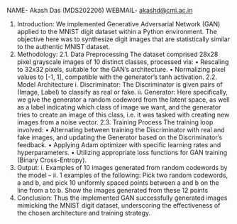 NAME- Akash Das (MDS202206)
WEBMAIL- akashd@cmi.ac.in
1. Introduction:
We implemented Generative Adversarial Network (GAN) applied to the MNIST digit dataset within a Python environment. The objective here was to synthesize digit images that are statistically similar to the authentic MNIST dataset.
2. Methodology:
2.1. Data Preprocessing
The dataset comprised 28x28 pixel grayscale images of 10 distinct classes, processed via:
• Rescaling to 32x32 pixels, suitable for the GAN’s architecture.
• Normalizing pixel values to [-1, 1], compatible with the generator’s tanh activation.
2.2. Model Architecture
i. Discriminator: The Discriminator is given pairs of (Image, Label) to classify as real or fake.
ii. Generator: Here specifically, we give the generator a random codeword from the latent space, as well as a label indicating which class of image we want, and the generator
tries to create an image of this class, i.e. it was tasked with creating new images from a noise vector.
2.3. Training Process
The training loop involved:
• Alternating between training the Discriminator with real and fake images, and updating the Generator based on the Discriminator’s feedback.
• Applying Adam optimizer with specific learning rates and hyperparameters.
• Utilizing appropriate loss functions for GAN training (Binary Cross-Entropy).
3. Output:
i. Examples of 10 images generated from random codewords by the model –
ii. 1 examples of the following: Pick two random codewords, a and b, and pick 10 uniformly spaced points between a and b on the line from a to b. Show the images generated from these 12 points
4. Conclusion:
Thus the implemented GAN successfully generated images mimicking the MNIST digit dataset, underscoring the effectiveness of the chosen architecture and training strategy.
